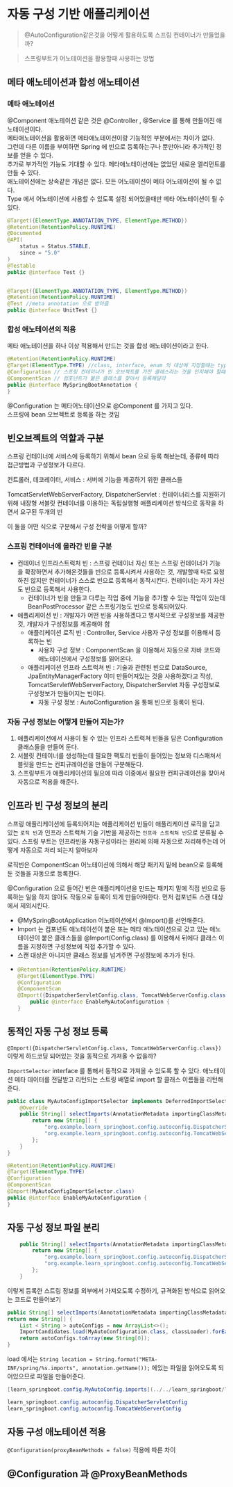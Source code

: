 # 자동 구성 기반 애플리케이션
> @AutoConfiguration같은것을 어떻게 활용하도록 스프링 컨테이너가 만들었을까?


> 스프링부트가 어노테이션을 활용할때 사용하는 방법

## 메타 애노테이션과 합성 애노테이션
### 메타 애노테이션
@Component 애노테이션 같은 것은 @Controller , @Service 를 통해 만들어진 애노테이션이다.<br>
메타애노테이션을 활용하면 메타애노테이션이랑 기능적인 부분에서는 차이가 없다. <br>
그런데 다른 이름을 부여하면 Spring 에 빈으로 등록하는구나 뿐만아니라 추가적인 정보를 얻을 수 있다.<br>
추가로 부가적인 기능도 기대할 수 있다.
메타애노테이션에는 없었던 새로운 엘리먼트를 만들 수 있다.<br>
애노테이션에는 상속같은 개념은 없다. 모든 어노테이션이 메타 어노테이션이 될 수 없다.<br>
Type 에서 어노테이션에 사용할 수 있도록 설정 되어있을때만 메타 어노테이션이 될 수 있다.
```java
@Target({ElementType.ANNOTATION_TYPE, ElementType.METHOD})
@Retention(RetentionPolicy.RUNTIME)
@Documented
@API(
    status = Status.STABLE,
    since = "5.0"
)
@Testable
public @interface Test {}


@Target({ElementType.ANNOTATION_TYPE, ElementType.METHOD})
@Retention(RetentionPolicy.RUNTIME)
@Test //meta annotation 으로 받아옴
public @interface UnitTest {}
```

### 합성 애노테이션의 적용
메타 애노테이션을 하나 이상 적용해서 만드는 것을 합성 애노테이션이라고 한다.
```java
@Retention(RetentionPolicy.RUNTIME)
@Target(ElementType.TYPE) //class, interface, enum 의 대상에 지정할때는 type
@Configuration // 스프링 컨테이너가 빈 오브젝트를 가진 클래스라는 것을 인지해야 할때 붙여줌, 구성정보를 가지고 있는 클래스다 
@ComponentScan // 컴포넌트가 붙은 클래스를 찾아서 등록해달라
public @interface MySpringBootAnnotation {
}
```

@Configuration 는 메타어노테이션으로 @Component 를 가지고 있다.<br>
스프링에 bean 오브젝트로 등록을 하는 것임

## 빈오브젝트의 역할과 구분
스프링 컨테이너에 서비스에 등록하기 위해서 bean 으로 등록 해놨는데, 종류에 따라 접근방법과 구성정보가 다르다.<br>

컨트롤러, 데코레이터, 서비스 : 서버에 기능을 제공하기 위한 클래스들

TomcatServletWebServerFactory, DispatcherServlet : 컨테이너리스를 지원하기 위해 내장형 서블릿 컨테이너를 이용하는 독립실행형 애플리케이션 방식으로 동작을 하면서 요구된 두개의 빈

이 둘을 어떤 식으로 구분해서 구성 전략을 어떻게 할까?

### 스프링 컨테이너에 올라간 빈을 구분
- 컨테이너 인프라스트럭처 빈 : 스프링 컨테이너 자신 또는 스프링 컨테이너가 기능을 확장하면서 추가해온것들을 빈으로 등록시켜서 사용하는 것, 개발할때 따로 요청하진 않지만 컨테이너가 스스로 빈으로 등록해서 동작시킨다. 컨테이너는 자기 자신도 빈으로 등록해서 사용한다.
  - 컨테이너가 빈을 만들고 다루는 작업 중에 기능을 추가할 수 있는 작업이 있는데 BeanPostProcessor 같은 스프링기능도 빈으로 등록되어있다.
- 애플리케이션 빈 : 개발자가 어떤 빈을 사용하겠다고 명시적으로 구성정보를 제공한 것, 개발자가 구성정보를 제공해야 함
  - 애플리케이션 로직 빈 : Controller, Service 사용자 구성 정보를 이용해서 등록하는 빈
    - 사용자 구성 정보 : ComponentScan 을 이용해서 자동으로 자바 코드와 애노테이션에서 구성정보를 읽어온다.
  - 애플리케이션 인프라 스트럭쳐 빈 : 기술과 관련된 빈으로 DataSource, JpaEntityManagerFactory 이미 만들어져있는 것을 사용하겠다고 작성, TomcatServletWebServerFactory, DispatcherServlet 자동 구성정보로 구성정보가 만들어지는 빈이다.
    - 자동 구성 정보 : AutoConfiguration 을 통해 빈으로 등록이 된다.

### 자동 구성 정보는 어떻게 만들어 지는가?
1. 애플리케이션에서 사용이 될 수 있는 인프라 스트럭쳐 빈들을 담은 Configuration 클래스들을 만들어 둔다.
2. 서블릿 컨테이너를 생성하는데 필요한 팩토리 빈들이 들어있는 정보와 디스패쳐서블릿을 만드는 컨피규레이션을 만들어 구분해둔다.
3. 스프링부트가 애플리케이션의 필요에 따라 이중에서 필요한 컨피규레이션을 찾아서 자동으로 적용을 해준다.

## 인프라 빈 구성 정보의 분리
스프링 애플리케이션에 등록되어지는 애플리케이션 빈들이 애플리케이션 로직을 담고 있는 `로직 빈`과 인프라 스트럭쳐 기술 기반을 제공하는 `인프라 스트럭쳐 빈`으로 분류될 수 있다.
스프링 부트는 인프라빈을 자동구성이라는 원리에 의해 자동으로 처리해주는데 어떻게 자동으로 처리 되는지 알아보자

로직빈은 ComponentScan 어노테이션에 의해서 해당 패키지 밑에 bean으로 등록해 둔 것들을 자동으로 등록한다.

@Configuration 으로 들어간 빈은 애플리케이션을 만드는 패키지 밑에 직접 빈으로 등록하는 일을 하지 않아도 작동으로 등록이 되게 만들어야한다.
먼저 컴포넌트 스캔 대상에서 제외시킨다.
   - @MySpringBootApplication 어노테이션에서 @Import()를 선언해준다.
   - Import 는 컴포넌트 애노테이션이 붙은 또는 메타 애노테이션으로 갖고 있는 애노테이션이 붙은 클래스들을 @Import(Config.class) 를 이용해서 뒤에다 클래스 이름을 지정하면 구성정보에 직접 추가할 수 있다. 
   - 스캔 대상은 아니지만 클래스 정보를 넘겨주면 구성정보에 추가가 된다.
   - ```java
     @Retention(RetentionPolicy.RUNTIME)
     @Target(ElementType.TYPE)
     @Configuration
     @ComponentScan
     @Import({DispatcherServletConfig.class, TomcatWebServerConfig.class})
         public @interface EnableMyAutoConfiguration {
     }
     ```

## 동적인 자동 구성 정보 등록
`@Import({DispatcherServletConfig.class, TomcatWebServerConfig.class})` 이렇게 하드코딩 되어있는 것을 동적으로 가져올 수 없을까?

`ImportSelector` interface 를 통해서 동적으로 가져올 수 있도록 할 수 있다.
애노테이션 메타 데이터를 전달받고 리턴되는 스트링 배열로 import 할 클래스 이름들을 리턴해준다.

```java
public class MyAutoConfigImportSelector implements DeferredImportSelector {
	@Override
	public String[] selectImports(AnnotationMetadata importingClassMetadata) {
		return new String[] {
			"org.example.learn_springboot.config.autoconfig.DispatcherServletConfig",
			"org.example.learn_springboot.config.autoconfig.TomcatWebServerConfig"
		};
	}
}

@Retention(RetentionPolicy.RUNTIME)
@Target(ElementType.TYPE)
@Configuration
@ComponentScan
@Import(MyAutoConfigImportSelector.class)
public @interface EnableMyAutoConfiguration {
}
```


## 자동 구성 정보 파일 분리
```java
	public String[] selectImports(AnnotationMetadata importingClassMetadata) {
		return new String[] {
			"org.example.learn_springboot.config.autoconfig.DispatcherServletConfig",
			"org.example.learn_springboot.config.autoconfig.TomcatWebServerConfig"
		};
	}
```
이렇게 등록한 스트링 정보를 외부에서 가져오도록 수정하기, 규격화된 방식으로 읽어오는 코드로 만들어보기
```java
public String[] selectImports(AnnotationMetadata importingClassMetadata) {
return new String[] {
	List < String > autoConfigs = new ArrayList<>();
	ImportCandidates.load(MyAutoConfiguration.class, classLoader).forEach(autoConfig -> autoConfigs.add(autoConfig));
	return autoConfigs.toArray(new String[0]);
}
```
load 에서는 `String location = String.format("META-INF/spring/%s.imports", annotation.getName());` 에있는 파일을 읽어오도록 되어있으므로 파일을 만들어준다.

```java
[learn_springboot.config.MyAutoConfig.imports](../../learn_springboot/learn_springboot/src/main/resources/MEAT-INF/spring/learn_springboot.config.MyAutoConfig.imports)

learn_springboot.config.autoconfig.DispatcherServletConfig
learn_springboot.config.autoconfig.TomcatWebServerConfig
```

## 자동 구성 애노테이션 적용
`@Configuration(proxyBeanMethods = false)` 적용에 따른 차이




## @Configuration 과 @ProxyBeanMethods
